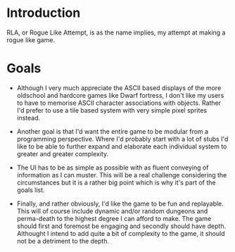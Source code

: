 # Introduction
RLA, or Rogue Like Attempt, is as the name implies, my attempt at making a rogue
like game.

# Goals
* Although I very much appreciate the ASCII based displays of the more oldschool
and hardcore games like Dwarf fortress, I don't like my users to have to
memorise ASCII character associations with objects. Rather I'd prefer to use a
tile based system with very simple pixel sprites instead.

* Another goal is that I'd want the entire game to be modular from a programming
perspective. Where I'd probably start with a lot of stubs I'd like to be able to
further expand and elaborate each individual system to greater and greater
complexity.

* The UI has to be as simple as possible with as fluent conveying of information
as I can muster. This will be a real challenge considering the circumstances
but it is a rather big point which is why it's part of the goals list.

* Finally, and rather obviously, I'd like the game to be fun and replayable.
This will of course include dynamic and/or random dungeons and perma-death to
the highest degree I can afford to make. The game should first and foremost be
engaging and secondly should have depth. Althought I intend to add quite a bit
of complexity to the game, it should not be a detriment to the depth.
